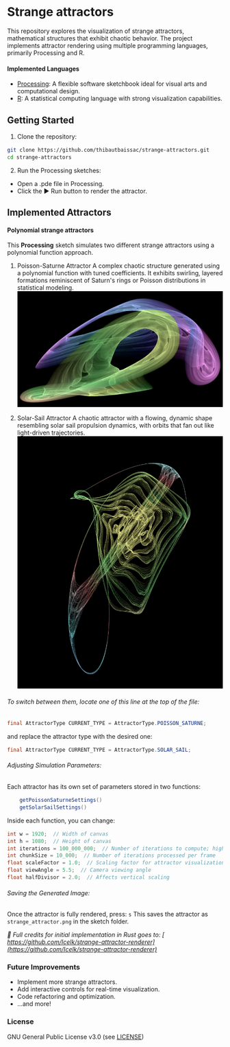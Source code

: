 # Strange attractors

This repository explores the visualization of strange attractors, mathematical structures that exhibit chaotic behavior. The project implements attractor rendering using multiple programming languages, primarily Processing and R.

#### Implemented Languages
- [Processing](https://processing.org/): A flexible software sketchbook ideal for visual arts and computational design.
- [R](https://www.r-project.org/): A statistical computing language with strong visualization capabilities.

## Getting Started
1. Clone the repository:
```bash
git clone https://github.com/thibautbaissac/strange-attractors.git
cd strange-attractors
```
2. Run the Processing sketches:
- Open a .pde file in Processing.
- Click the ▶️ Run button to render the attractor.

## Implemented Attractors
#### Polynomial strange attractors
This **Processing** sketch simulates two different strange attractors using a polynomial function approach.

1.  Poisson-Saturne Attractor
A complex chaotic structure generated using a polynomial function with tuned coefficients. It exhibits swirling, layered formations reminiscent of Saturn's rings or Poisson distributions in statistical modeling.
![Poisson-Saturne Attractor](media/poisson-saturne.png)

2.  Solar-Sail Attractor
A chaotic attractor with a flowing, dynamic shape resembling solar sail propulsion dynamics, with orbits that fan out like light-driven trajectories.
![Solor_Sail Attractor](media/solar-sail.png)

###### To switch between them, locate one of this line at the top of the file:
```java
final AttractorType CURRENT_TYPE = AttractorType.POISSON_SATURNE;
```
and replace the attractor type with the desired one:
```java
final AttractorType CURRENT_TYPE = AttractorType.SOLAR_SAIL;
```

###### Adjusting Simulation Parameters:
Each attractor has its own set of parameters stored in two functions:
```java
    getPoissonSaturneSettings()
    getSolarSailSettings()
```
Inside each function, you can change:
```java
int w = 1920;  // Width of canvas
int h = 1080;  // Height of canvas
int iterations = 100_000_000;  // Number of iterations to compute; higher values = more detail but longer processing time.
int chunkSize = 10_000;  // Number of iterations processed per frame
float scaleFactor = 1.0;  // Scaling factor for attractor visualization
float viewAngle = 5.5;  // Camera viewing angle
float halfDivisor = 2.0;  // Affects vertical scaling
```

###### Saving the Generated Image:
Once the attractor is fully rendered, press: `s`
This saves the attractor as `strange_attractor.png` in the sketch folder.

*🔗 Full credits for initial implementation in Rust goes to: [
https://github.com/Icelk/strange-attractor-renderer](https://github.com/Icelk/strange-attractor-renderer)*

### Future Improvements
- Implement more strange attractors.
- Add interactive controls for real-time visualization.
- Code refactoring and optimization.
- ...and more!

### License
GNU General Public License v3.0 (see [LICENSE](LICENSE))
